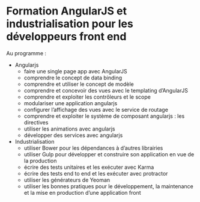 # Formation AngularJS et industrialisation pour les développeurs front end
Au programme :
- Angularjs
  - faire une single page app avec AngularJS
  - comprendre le concept de data binding
  - comprendre et utiliser le concept de modèle
  - comprendre et concevoir des vues avec le templating d’AngularJS
  - comprendre et exploiter les contrôleurs et le scope
  - modulariser une application angularjs
  - configurer l’affichage des vues avec le service de routage
  - comprendre et exploiter le système de composant angularjs : les directives
  - utiliser les animations avec angularjs
  - développer des services avec angularjs
- Industrialisation
  - utiliser Bower pour les dépendances à d’autres librairies
  - utiliser Gulp pour développer et construire son application en vue de la production
  - écrire des tests unitaires et les exécuter avec Karma
  - écrire des tests end to end et les exécuter avec protractor
  - utiliser les générateurs de Yeoman
  - utiliser les bonnes pratiques pour le développement, la maintenance et la mise en production d’une application front